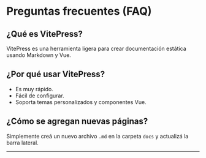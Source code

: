 # Preguntas frecuentes (FAQ)

## ¿Qué es VitePress?

VitePress es una herramienta ligera para crear documentación estática usando Markdown y Vue.

## ¿Por qué usar VitePress?

- Es muy rápido.
- Fácil de configurar.
- Soporta temas personalizados y componentes Vue.

## ¿Cómo se agregan nuevas páginas?

Simplemente creá un nuevo archivo `.md` en la carpeta `docs` y actualizá la barra lateral.

---
